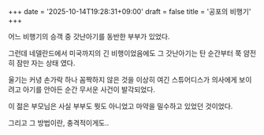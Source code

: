 +++
date = '2025-10-14T19:28:31+09:00'
draft = false
title = '공포의 비행기'
+++


어느 비행기의 승객 중 갓난아기를 동반한 부부가 있었다.

그런데 네델란드에서 미국까지의 긴 비행이었음에도 그 갓난아기는 탄 순간부터 쭉 얌전히 잠만 자는 상태 였다.

울기는 커녕 손가락 하나 꼼짝하지 않은 것을 이상히 여긴 스튜어디스가 의사에게 보이려고 아기를 안아든 순간 무서운 사건이 발각되었다.

이 젊은 부모님은 사실 부부도 뭣도 아니었고 마약을 밀수하고 있었던 것이었다.

그리고 그 방법이란, 충격적이게도..
